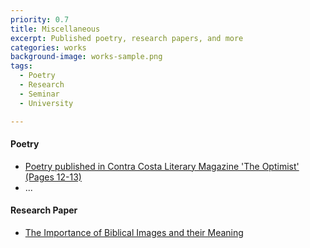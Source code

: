 ```yaml
---
priority: 0.7
title: Miscellaneous
excerpt: Published poetry, research papers, and more
categories: works
background-image: works-sample.png
tags:
  - Poetry
  - Research
  - Seminar
  - University

---
```


#### Poetry

- [Poetry published in Contra Costa Literary Magazine 'The Optimist' (Pages 12-13)](https://issuu.com/losmedanos/docs/the_optimist)
- ...

#### Research Paper

- [The Importance of Biblical Images and their Meaning](/images/research_paper.pdf)
